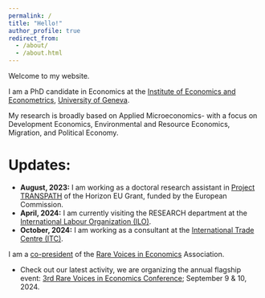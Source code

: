 ```yaml
---
permalink: /
title: "Hello!"
author_profile: true
redirect_from: 
  - /about/
  - /about.html
---
```


Welcome to my website.

I am a PhD candidate in Economics at the [Institute of Economics and Econometrics](https://www.unige.ch/gsem/en/research/institutes/iee/), [University of Geneva](https://www.unige.ch/).

My research is broadly based on Applied Microeconomics- with a focus on Development Economics, Environmental and Resource Economics, Migration, and Political Economy. 

Updates:
======
- **August, 2023:** I am working as a doctoral research assistant in [Project TRANSPATH](https://transpath.eu/partners) of the Horizon EU Grant, funded by the European Commission. 
- **April, 2024:** I am currently visiting the RESEARCH department at the [International Labour Organization (ILO)](https://www.ilo.org/).
- **October, 2024:** I am working as a consultant at the [International Trade Centre (ITC)](https://www.intracen.org/).

I am a [co-president](https://www.rarevoicesineconomics.com/team) of the [Rare Voices in Economics](https://www.rarevoicesineconomics.com/) Association.
- Check out our latest activity, we are organizing the annual flagship event: [3rd Rare Voices in Economics Conference](https://www.rarevoicesineconomics.com/conference-2024); September 9 & 10, 2024.
  
